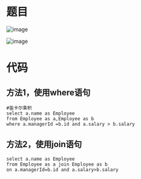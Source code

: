 # 题目
![image](https://github.com/17230592226/LeetCode/assets/57279736/79c3bb0f-966b-4144-967f-2548fc65465a)

![image](https://github.com/17230592226/LeetCode/assets/57279736/0873994c-40b4-4568-9ef5-3de5a0ee04c6)

# 代码
## 方法1，使用where语句
```
#笛卡尔乘积
select a.name as Employee
from Employee as a,Employee as b
where a.managerId =b.id and a.salary > b.salary
```
## 方法2，使用join语句
```
select a.name as Employee
from Employee as a join Employee as b
on a.managerId=b.id and a.salary>b.salary
```
